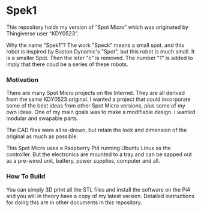 # Spek1

This repository holds my version of “Spot Micro” which was originated by Thingiverse user “KDY0523”. 

Why the name "Spek1"?  The work "Speck" means a small spot. and this robot is inspired by Boston Dynamic's "Spot", but this robot is much small.  It is a smaller Spot.    Then the leter "c" is removed.    The number "1" is added to imply that there coud be a series of these robots.

### Motivation

There are many Spot Micro projects on the Internet.  They are all derived from the same KDY0523 original.  I wanted a project that could incorporate some of the best ideas from other Spot Micro versions, plus some of my own ideas.  One of my main goals was to make a modifiable design.  I wanted modular and swapable parts.

The CAD files were all re-drawn, but retain the look and dimension of the original as much as possible. 

This Spot Micro uses a Raspberry Pi4 running Ubuntu Linux as the controller.  But the electronics are mounted to a tray and can be sapped out as a pre-wired unit, battery, power supplies, computer and all.

### How To Build

You can simply 3D print all the STL files and install the software on the Pi4 and you will in theory have a copy of my latest version.  Detailed instructions for doing this are in other documents in this repository.
